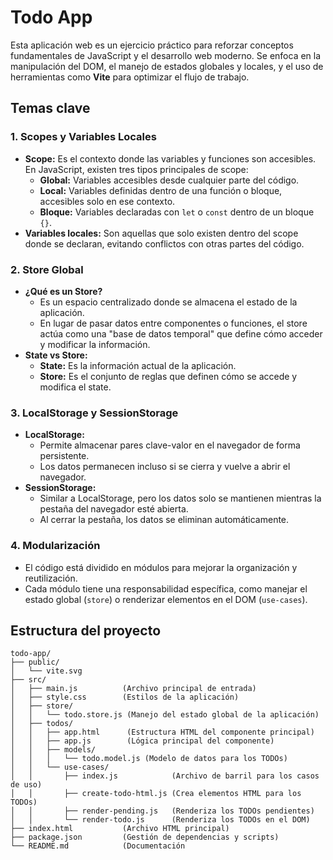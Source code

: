 # Todo App

Esta aplicación web es un ejercicio práctico para reforzar conceptos fundamentales de JavaScript y el desarrollo web moderno. Se enfoca en la manipulación del DOM, el manejo de estados globales y locales, y el uso de herramientas como **Vite** para optimizar el flujo de trabajo.

## **Temas clave**

### **1. Scopes y Variables Locales**
- **Scope:** Es el contexto donde las variables y funciones son accesibles. En JavaScript, existen tres tipos principales de scope:
  - **Global:** Variables accesibles desde cualquier parte del código.
  - **Local:** Variables definidas dentro de una función o bloque, accesibles solo en ese contexto.
  - **Bloque:** Variables declaradas con `let` o `const` dentro de un bloque `{}`.
- **Variables locales:** Son aquellas que solo existen dentro del scope donde se declaran, evitando conflictos con otras partes del código.

### **2. Store Global**
- **¿Qué es un Store?**
  - Es un espacio centralizado donde se almacena el estado de la aplicación.
  - En lugar de pasar datos entre componentes o funciones, el store actúa como una "base de datos temporal" que define cómo acceder y modificar la información.
- **State vs Store:**
  - **State:** Es la información actual de la aplicación.
  - **Store:** Es el conjunto de reglas que definen cómo se accede y modifica el state.

### **3. LocalStorage y SessionStorage**
- **LocalStorage:**
  - Permite almacenar pares clave-valor en el navegador de forma persistente.
  - Los datos permanecen incluso si se cierra y vuelve a abrir el navegador.
- **SessionStorage:**
  - Similar a LocalStorage, pero los datos solo se mantienen mientras la pestaña del navegador esté abierta.
  - Al cerrar la pestaña, los datos se eliminan automáticamente.

### **4. Modularización**
- El código está dividido en módulos para mejorar la organización y reutilización.
- Cada módulo tiene una responsabilidad específica, como manejar el estado global (`store`) o renderizar elementos en el DOM (`use-cases`).

## **Estructura del proyecto**
```
todo-app/
├── public/
│   └── vite.svg
├── src/
│   ├── main.js          (Archivo principal de entrada)
│   ├── style.css        (Estilos de la aplicación)
│   ├── store/
│   │   └── todo.store.js (Manejo del estado global de la aplicación)
│   ├── todos/
│   │   ├── app.html      (Estructura HTML del componente principal)
│   │   ├── app.js        (Lógica principal del componente)
│   │   ├── models/
│   │   │   └── todo.model.js (Modelo de datos para los TODOs)
│   │   └── use-cases/
│   │       ├── index.js            (Archivo de barril para los casos de uso)
│   │       ├── create-todo-html.js (Crea elementos HTML para los TODOs)
│   │       ├── render-pending.js   (Renderiza los TODOs pendientes)
│   │       └── render-todo.js      (Renderiza los TODOs en el DOM)
├── index.html           (Archivo HTML principal)
├── package.json         (Gestión de dependencias y scripts)
└── README.md            (Documentación
```